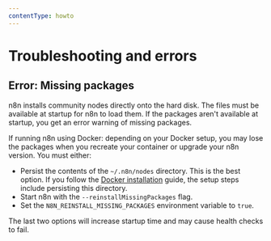 ```yaml
---
contentType: howto
---
```


# Troubleshooting and errors

## Error: Missing packages

n8n installs community nodes directly onto the hard disk. The files must be available at startup for n8n to load them. If the packages aren't available at startup, you get an error warning of missing packages.

If running n8n using Docker: depending on your Docker setup, you may lose the packages when you recreate your container or upgrade your n8n version. You must either:

* Persist the contents of the `~/.n8n/nodes` directory. This is the best option. If you follow the [Docker installation](/hosting/installation/docker/) guide, the setup steps include persisting this directory.
* Start n8n with the `--reinstallMissingPackages` flag.
* Set the `N8N_REINSTALL_MISSING_PACKAGES` environment variable to `true`.

The last two options will increase startup time and may cause health checks to fail.
